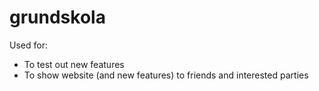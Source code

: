 # grundskola
Used for:
* To test out new features
* To show website (and new features) to friends and interested parties
